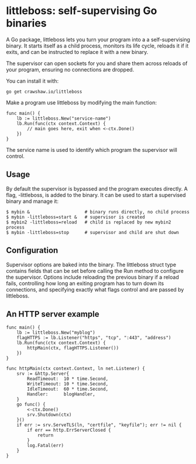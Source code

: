 # littleboss: self-supervising Go binaries

A Go package, littleboss lets you turn your program into a
a self-supervising binary.
It starts itself as a child process, monitors its life cycle,
reloads it if it exits, and can be instructed to replace it with
a new binary.

The supervisor can open sockets for you and share them across
reloads of your program, ensuring no connections are dropped.

You can install it with:

```
go get crawshaw.io/littleboss
```

Make a program use littleboss by modifying the main function:

```
func main() {
	lb := littleboss.New("service-name")
	lb.Run(func(ctx context.Context) {
		// main goes here, exit when <-ctx.Done()
	})
}
```

The service name is used to identify which program the supervisor will control.

## Usage

By default the supervisor is bypassed and the program executes directly.
A flag, -littleboss, is added to the binary.
It can be used to start a supervised binary and manage it:

```
$ mybin &                     # binary runs directly, no child process
$ mybin -littleboss=start &   # supervisor is created
$ mybin2 -littleboss=reload   # child is replaced by new mybin2 process
$ mybin -littleboss=stop      # supervisor and child are shut down
```

## Configuration

Supervisor options are baked into the binary.
The littleboss struct type contains fields that can be set before calling
the Run method to configure the supervisor.
Options include reloading the previous binary if a reload fails,
controlling how long an exiting program has to turn down its connections,
and specifying exactly what flags control and are passed by littleboss.

## An HTTP server example

```
func main() {
	lb := littleboss.New("myblog")
	flagHTTPS := lb.Listener("https", "tcp", ":443", "address")
	lb.Run(func(ctx context.Context) {
		httpMain(ctx, flagHTTPS.Listener())
	})
}

func httpMain(ctx context.Context, ln net.Listener) {
	srv := &http.Server{
		ReadTimeout:  10 * time.Second,
		WriteTimeout: 10 * time.Second,
		IdleTimeout:  60 * time.Second,
		Handler:      blogHandler,
	}
	go func() {
		<-ctx.Done()
		srv.Shutdown(ctx)
	}()
	if err := srv.ServeTLS(ln, "certfile", "keyfile"); err != nil {
		if err == http.ErrServerClosed {
			return
		}
		log.Fatal(err)
	}
}
```
